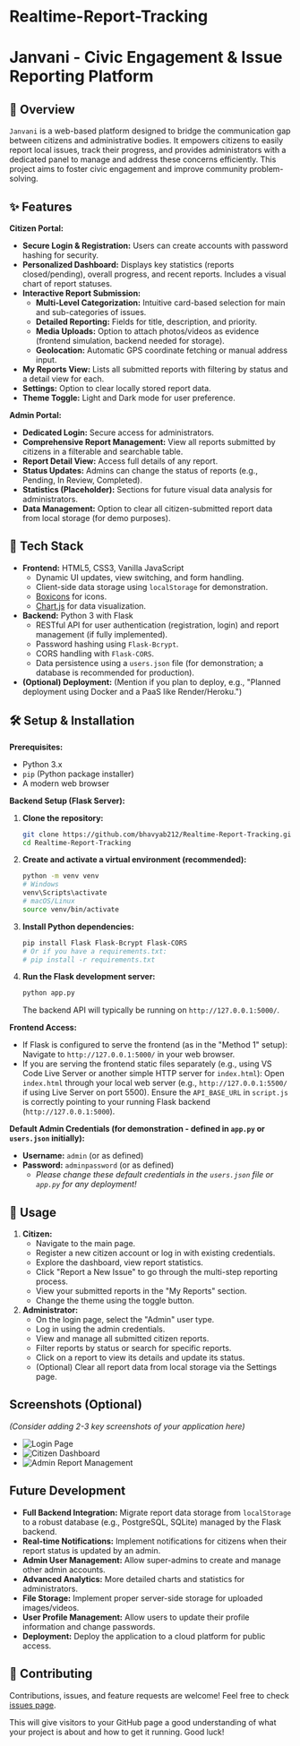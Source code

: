 # Realtime-Report-Tracking
# Janvani - Civic Engagement & Issue Reporting Platform

## 🌟 Overview

`Janvani` is a web-based platform designed to bridge the communication gap between citizens and administrative bodies. It empowers citizens to easily report local issues, track their progress, and provides administrators with a dedicated panel to manage and address these concerns efficiently. This project aims to foster civic engagement and improve community problem-solving.

## ✨ Features

**Citizen Portal:**
*   **Secure Login & Registration:** Users can create accounts with password hashing for security.
*   **Personalized Dashboard:** Displays key statistics (reports closed/pending), overall progress, and recent reports. Includes a visual chart of report statuses.
*   **Interactive Report Submission:**
    *   **Multi-Level Categorization:** Intuitive card-based selection for main and sub-categories of issues.
    *   **Detailed Reporting:** Fields for title, description, and priority.
    *   **Media Uploads:** Option to attach photos/videos as evidence (frontend simulation, backend needed for storage).
    *   **Geolocation:** Automatic GPS coordinate fetching or manual address input.
*   **My Reports View:** Lists all submitted reports with filtering by status and a detail view for each.
*   **Settings:** Option to clear locally stored report data.
*   **Theme Toggle:** Light and Dark mode for user preference.

**Admin Portal:**
*   **Dedicated Login:** Secure access for administrators.
*   **Comprehensive Report Management:** View all reports submitted by citizens in a filterable and searchable table.
*   **Report Detail View:** Access full details of any report.
*   **Status Updates:** Admins can change the status of reports (e.g., Pending, In Review, Completed).
*   **Statistics (Placeholder):** Sections for future visual data analysis for administrators.
*   **Data Management:** Option to clear all citizen-submitted report data from local storage (for demo purposes).

## 🚀 Tech Stack

*   **Frontend:** HTML5, CSS3, Vanilla JavaScript
    *   Dynamic UI updates, view switching, and form handling.
    *   Client-side data storage using `localStorage` for demonstration.
    *   [Boxicons](https://boxicons.com/) for icons.
    *   [Chart.js](https://www.chartjs.org/) for data visualization.
*   **Backend:** Python 3 with Flask
    *   RESTful API for user authentication (registration, login) and report management (if fully implemented).
    *   Password hashing using `Flask-Bcrypt`.
    *   CORS handling with `Flask-CORS`.
    *   Data persistence using a `users.json` file (for demonstration; a database is recommended for production).
*   **(Optional) Deployment:** (Mention if you plan to deploy, e.g., "Planned deployment using Docker and a PaaS like Render/Heroku.")

## 🛠️ Setup & Installation

**Prerequisites:**
*   Python 3.x
*   `pip` (Python package installer)
*   A modern web browser

**Backend Setup (Flask Server):**

1.  **Clone the repository:**
    ```bash
    git clone https://github.com/bhavyab212/Realtime-Report-Tracking.git
    cd Realtime-Report-Tracking
    ```
2.  **Create and activate a virtual environment (recommended):**
    ```bash
    python -m venv venv
    # Windows
    venv\Scripts\activate
    # macOS/Linux
    source venv/bin/activate
    ```
3.  **Install Python dependencies:**
    ```bash
    pip install Flask Flask-Bcrypt Flask-CORS
    # Or if you have a requirements.txt:
    # pip install -r requirements.txt
    ```
4.  **Run the Flask development server:**
    ```bash
    python app.py
    ```
    The backend API will typically be running on `http://127.0.0.1:5000/`.

**Frontend Access:**

*   If Flask is configured to serve the frontend (as in the "Method 1" setup):
    Navigate to `http://127.0.0.1:5000/` in your web browser.
*   If you are serving the frontend static files separately (e.g., using VS Code Live Server or another simple HTTP server for `index.html`):
    Open `index.html` through your local web server (e.g., `http://127.0.0.1:5500/` if using Live Server on port 5500). Ensure the `API_BASE_URL` in `script.js` is correctly pointing to your running Flask backend (`http://127.0.0.1:5000`).

**Default Admin Credentials (for demonstration - defined in `app.py` or `users.json` initially):**
*   **Username:** `admin` (or as defined)
*   **Password:** `adminpassword` (or as defined)
    *   *Please change these default credentials in the `users.json` file or `app.py` for any deployment!*

## 📖 Usage

1.  **Citizen:**
    *   Navigate to the main page.
    *   Register a new citizen account or log in with existing credentials.
    *   Explore the dashboard, view report statistics.
    *   Click "Report a New Issue" to go through the multi-step reporting process.
    *   View your submitted reports in the "My Reports" section.
    *   Change the theme using the toggle button.
2.  **Administrator:**
    *   On the login page, select the "Admin" user type.
    *   Log in using the admin credentials.
    *   View and manage all submitted citizen reports.
    *   Filter reports by status or search for specific reports.
    *   Click on a report to view its details and update its status.
    *   (Optional) Clear all report data from local storage via the Settings page.

## Screenshots (Optional)

*(Consider adding 2-3 key screenshots of your application here)*

*   ![Login Page](https://drive.google.com/file/d/1iseCevVX1kogXyK_KyxC7bt5u8Xn5MHa/view?usp=sharing,https://drive.google.com/file/d/1mJHNc60eyYaqfAdytxnsOT8Jk4087dhr/view?usp=sharing,https://drive.google.com/file/d/17sXW3PT9rHLZ0KHQmuanuEZ8f-C30TXo/view?usp=sharing)
*   ![Citizen Dashboard](https://drive.google.com/drive/folders/1d0tcBfESv8zy0_JxWox5aOnwEXSXY6cJ?usp=sharing)
*   ![Admin Report Management](https://drive.google.com/drive/folders/1CHhiM2pu-xXNKyoGxecQ1md_iRT6v6oK?usp=sharing)

##  Future Development

*   **Full Backend Integration:** Migrate report data storage from `localStorage` to a robust database (e.g., PostgreSQL, SQLite) managed by the Flask backend.
*   **Real-time Notifications:** Implement notifications for citizens when their report status is updated by an admin.
*   **Admin User Management:** Allow super-admins to create and manage other admin accounts.
*   **Advanced Analytics:** More detailed charts and statistics for administrators.
*   **File Storage:** Implement proper server-side storage for uploaded images/videos.
*   **User Profile Management:** Allow users to update their profile information and change passwords.
*   **Deployment:** Deploy the application to a cloud platform for public access.

## 🤝 Contributing

Contributions, issues, and feature requests are welcome! Feel free to check [issues page](https://github.com/bhavyab212/Realtime-Report-Tracking/issues).

This will give visitors to your GitHub page a good understanding of what your project is about and how to get it running. Good luck!
